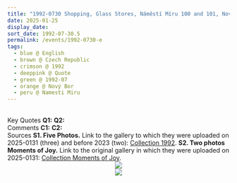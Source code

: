 ```yaml
---
title: "1992-0730 Shopping, Glass Stores, Náměstí Míru 100 and 101, Nový Bor (104 kms N of Prague), Czech Republic"
date: 2025-01-25
display_date: 
sort_date: 1992-07-30.5
permalink: /events/1992-0730-e
tags:
  - blue @ English
  - brown @ Czech Republic
  - crimson @ 1992
  - deeppink @ Quote
  - green @ 1992-07
  - orange @ Nový Bor 
  - peru @ Namesti Miru
---
```


<br>

<wave-list>
  <list-title color="DarkSeaGreen" width="55">Key Quotes</list-title>
  <list-item color="BlanchedAlmond" width="280"><b>Q1:</b> <i></i></list-item>
  <list-item color="Lavender" width="280"><b>Q2:</b> <i></i></list-item>
</wave-list>

<br>

<wave-list>
  <list-title color="DarkSeaGreen" width="55">Comments</list-title>
  <list-item color="BlanchedAlmond" width="280"><b>C1:</b> <i></i></list-item>
  <list-item color="Lavender" width="280"><b>C2:</b> <i></i></list-item>
</wave-list>

<br>

<wave-list>
  <list-title color="DarkSeaGreen" width="40">Sources</list-title>
  <list-item color="BlanchedAlmond" width="280"><b>S1. Five Photos.</b> Link to the gallery to which they were uploaded on 2025-0131 (three) and before 2023 (two): <a href="https://eternalmoments.smugmug.com/Collections/David-Bur%C5%A1a-Collection/1992/">Collection 1992</a>.</list-item>
  <list-item color="Lavender"  width="280"><b>S2. Two photos Moments of Joy.</b> Link to the original gallery in which they were uploaded on 2025-0131: <a href="https://eternalmoments.smugmug.com/Collections/David-Bur%C5%A1a-Collection/Moments-of-Joy/">Collection Moments of Joy</a>.</list-item>    
</wave-list>

<div style="text-align: center"><img src="https://pub-bcc3cbe9b1e94ba1ac28915f7a3900fa.r2.dev/1992-0730-c_Shopping_Glass_Stores_Namesti_Miru_100_and_101_Novy_Bor_(104_kms_N_of_Prague)_Czech_Republic_01_(Photo_credit_Martin_Hrubes_David_Bursa_Collection).jpg" /></div>

<div style="text-align: center"><img src="https://pub-bcc3cbe9b1e94ba1ac28915f7a3900fa.r2.dev/1992-0730-c_Shopping_Glass_Stores_Namesti_Miru_100_and_101_Novy_Bor_(104_kms_N_of_Prague)_Czech_Republic_02b_(Photo_credit_Martin_Hrubes_David_Bursa_Collection).jpg" /></div>